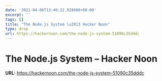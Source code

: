 ```yaml
---
date: '2021-04-06T13:40:22.928000+00:00'
excerpt: ''
tags: []
title: "The Node.js System \u2013 Hacker Noon"
type: drop
url: https://hackernoon.com/the-node-js-system-51090c35dddc
---
```


# The Node.js System – Hacker Noon

**URL:** https://hackernoon.com/the-node-js-system-51090c35dddc

